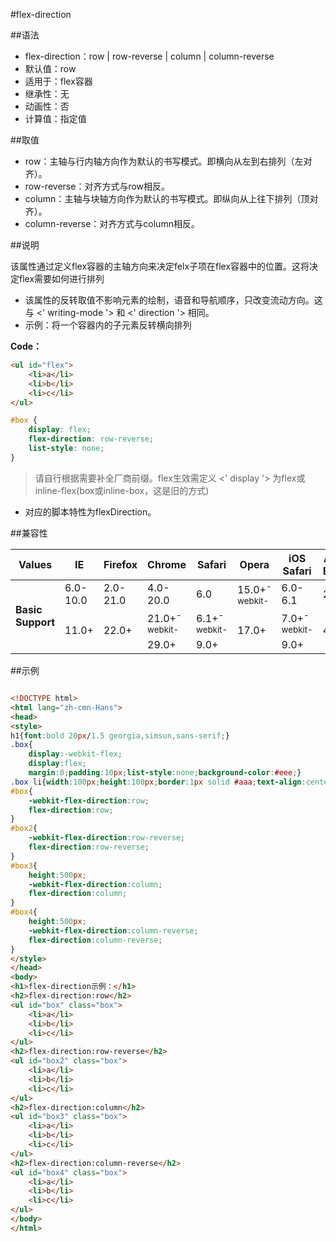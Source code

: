 #flex-direction

##语法

- flex-direction：row | row-reverse | column | column-reverse
- 默认值：row
- 适用于：flex容器
- 继承性：无
- 动画性：否
- 计算值：指定值


##取值

- row：主轴与行内轴方向作为默认的书写模式。即横向从左到右排列（左对齐）。
- row-reverse：对齐方式与row相反。
- column：主轴与块轴方向作为默认的书写模式。即纵向从上往下排列（顶对齐）。
- column-reverse：对齐方式与column相反。


##说明

该属性通过定义flex容器的主轴方向来决定felx子项在flex容器中的位置。这将决定flex需要如何进行排列

- 该属性的反转取值不影响元素的绘制，语音和导航顺序，只改变流动方向。这与 &lt;' writing-mode '&gt; 和 &lt;' direction '&gt; 相同。
- 示例：将一个容器内的子元素反转横向排列

**Code：**

```html
<ul id="flex">
	<li>a</li>
	<li>b</li>
	<li>c</li>
</ul>
```


```css
#box {
	display: flex;
	flex-direction: row-reverse;
	list-style: none;
}
```

>请自行根据需要补全厂商前缀。flex生效需定义 &lt;' display '&gt; 为flex或inline-flex(box或inline-box，这是旧的方式)


- 对应的脚本特性为flexDirection。


##兼容性


<table class="compatible">
<thead>
	<tr>
		<th>Values</th>
		<th>IE</th>
		<th>Firefox</th>
		<th>Chrome</th>
		<th>Safari</th>
		<th>Opera</th>
		<th>iOS Safari</th>
		<th>Android Browser</th>
		<th>Android Chrome</th>
	</tr>
</thead>
<tbody>
	<tr>
		<td rowspan="3"><strong>Basic Support</strong></td>
		<td class="unsupport">6.0-10.0</td>
		<td class="unsupport">2.0-21.0</td>
		<td class="unsupport">4.0-20.0</td>
		<td class="unsupport">6.0</td>
		<td class="support">15.0+<sup class="fix">-webkit-</sup></td>
		<td class="unsupport">6.0-6.1</td>
		<td class="unsupport">2.1-4.3</td>
		<td class="unsupport">18.0-19.0</td>
	</tr>
	<tr>
		<td class="support" rowspan="2">11.0+</td>
		<td class="support" rowspan="2">22.0+</td>
		<td class="support">21.0+<sup class="fix">-webkit-</sup></td>
		<td class="support">6.1+<sup class="fix">-webkit-</sup></td>
		<td class="support" rowspan="2">17.0+</td>
		<td class="support">7.0+<sup class="fix">-webkit-</sup></td>
		<td class="support" rowspan="2">4.4+</td>
		<td class="support">20.0+<sup class="fix">-webkit-</sup></td>
	</tr>
	<tr>
		<td class="support">29.0+</td>
		<td class="support">9.0+</td>
		<td class="support">9.0+</td>
		<td class="support">28.0+</td>
	</tr>
</tbody>
</table>


##示例

```html

<!DOCTYPE html>
<html lang="zh-cmn-Hans">
<head>
<style>
h1{font:bold 20px/1.5 georgia,simsun,sans-serif;}
.box{
	display:-webkit-flex;
	display:flex;
	margin:0;padding:10px;list-style:none;background-color:#eee;}
.box li{width:100px;height:100px;border:1px solid #aaa;text-align:center;}
#box{
	-webkit-flex-direction:row;
	flex-direction:row;
}
#box2{
	-webkit-flex-direction:row-reverse;
	flex-direction:row-reverse;
}
#box3{
	height:500px;
	-webkit-flex-direction:column;
	flex-direction:column;
}
#box4{
	height:500px;
	-webkit-flex-direction:column-reverse;
	flex-direction:column-reverse;
}
</style>
</head>
<body>
<h1>flex-direction示例：</h1>
<h2>flex-direction:row</h2>
<ul id="box" class="box">
	<li>a</li>
	<li>b</li>
	<li>c</li>
</ul>
<h2>flex-direction:row-reverse</h2>
<ul id="box2" class="box">
	<li>a</li>
	<li>b</li>
	<li>c</li>
</ul>
<h2>flex-direction:column</h2>
<ul id="box3" class="box">
	<li>a</li>
	<li>b</li>
	<li>c</li>
</ul>
<h2>flex-direction:column-reverse</h2>
<ul id="box4" class="box">
	<li>a</li>
	<li>b</li>
	<li>c</li>
</ul>
</body>
</html>

```

